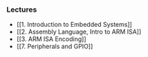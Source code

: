 ### Lectures
 - [[1. Introduction to Embedded Systems]]
 - [[2. Assembly Language, Intro to ARM ISA]]
 - [[3. ARM ISA Encoding]]
 - [[7. Peripherals and GPIO]]